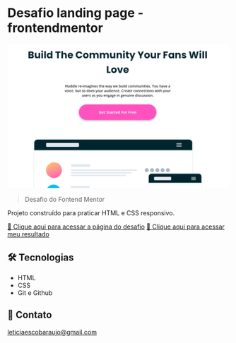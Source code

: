 # Desafio landing page - frontendmentor 

![preview](./preview.png)

> Desafio do Fontend Mentor

Projeto construído para praticar HTML e CSS responsivo.

[🔗 Clique aqui para acessar a página do desafio](https://www.frontendmentor.io/challenges/huddle-landing-page-with-curved-sections-5ca5ecd01e82137ec91a50f2)
[🔗 Clique aqui para acessar meu resultado](https://letescobar.github.io/Desafio2_FrontendMentor_landingPage/)

## 🛠 Tecnologias

-   HTML
-   CSS
-   Git e Github

## 💛 Contato

leticiaescobaraujo@gmail.com
